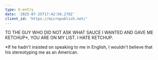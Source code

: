 ```yaml
---
type: h-entry
date: '2025-07-25T17:42:56.276Z'
client_id: 'https://micropublish.net/'
---
```

TO THE GUY WHO DID NOT ASK WHAT SAUCE I WANTED AND GAVE ME KETCHUP*, YOU ARE ON MY LIST. I HATE KETCHUP.

*If he hadn't insisted on speaking to me in English, I wouldn't believe that his stereotyping me as an American.
